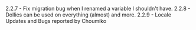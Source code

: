 2.2.7 - Fix migration bug when I renamed a variable I shouldn't have.
2.2.8 - Dollies can be used on everything (almost) and more.
2.2.9 - Locale Updates and Bugs reported by Choumiko

